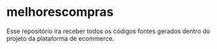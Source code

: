 # melhorescompras
Esse repositório ira receber todos os códigos fontes gerados dentro do projeto da plataforma de ecommerce.
